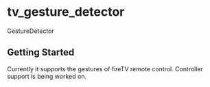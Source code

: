 # tv_gesture_detector

GestureDetector

## Getting Started

Currently it supports the gestures of fireTV remote control. Controller support is being worked on.